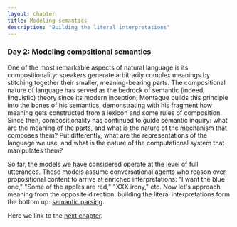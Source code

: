 ```yaml
---
layout: chapter
title: Modeling semantics
description: "Building the literal interpretations"
---
```


### Day 2: Modeling compsitional semantics

<!--   - Building the literal interpretations
  - Compositional mechanisms and semantic types
    - Functional Application; Predicate Modification 
  - The compositional semantics example from DIPPL -->


One of the most remarkable aspects of natural language is its compositionality: speakers generate arbitrarily complex meanings by stitching together their smaller, meaning-bearing parts. The compositional nature of language has served as the bedrock of semantic (indeed, linguistic) theory since its modern inception; Montague builds this principle into the bones of his semantics, demonstrating with his fragment how meaning gets constructed from a lexicon and some rules of composition. Since then, compositionality has continued to guide semantic inquiry: what are the meaning of the parts, and what is the nature of the mechanism that composes them? Put differently, what are the representations of the language we use, and what is the nature of the computational system that manipulates them?

So far, the models we have considered operate at the level of full utterances.  These models assume conversational agents who reason over propositional content to arrive at enriched interpretations: "I want the blue one," "Some of the apples are red," "XXX irony," etc. Now let's approach meaning from the opposite direction: building the literal interpretations form the bottom up: [semantic parsing](http://dippl.org/examples/semanticparsing.html).

Here we link to the [next chapter](3-examples.html).